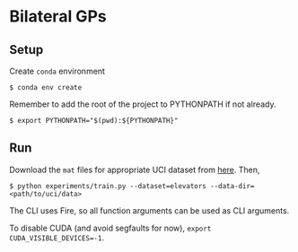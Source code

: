 # Bilateral GPs

## Setup

Create `conda` environment

```shell
$ conda env create
```

Remember to add the root of the project to PYTHONPATH if not already.

```shell
$ export PYTHONPATH="$(pwd):${PYTHONPATH}"
```

## Run

Download the `mat` files for appropriate UCI dataset from [here](https://cims.nyu.edu/~andrewgw/pattern/). Then,

```
$ python experiments/train.py --dataset=elevators --data-dir=<path/to/uci/data>
```

The CLI uses Fire, so all function arguments can be used as CLI arguments.

To disable CUDA (and avoid segfaults for now), `export CUDA_VISIBLE_DEVICES=-1`.
